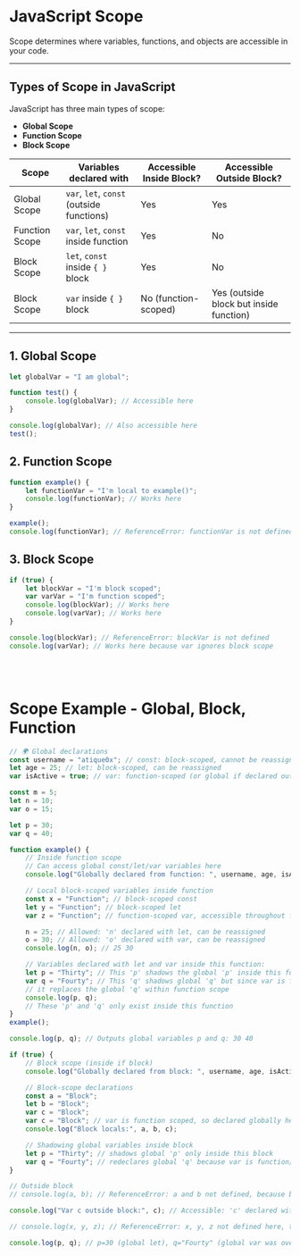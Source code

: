 # JavaScript Scope

Scope determines where variables, functions, and objects are accessible in your code.

---

## Types of Scope in JavaScript

JavaScript has three main types of scope:

-   **Global Scope**
-   **Function Scope**
-   **Block Scope**

| Scope          | Variables declared with                   | Accessible Inside Block? | Accessible Outside Block?               |
| -------------- | ----------------------------------------- | ------------------------ | --------------------------------------- |
| Global Scope   | `var`, `let`, `const` (outside functions) | Yes                      | Yes                                     |
| Function Scope | `var`, `let`, `const` inside function     | Yes                      | No                                      |
| Block Scope    | `let`, `const` inside `{ }` block         | Yes                      | No                                      |
| Block Scope    | `var` inside `{ }` block                  | No (function-scoped)     | Yes (outside block but inside function) |

---

## 1. Global Scope

```js
let globalVar = "I am global";

function test() {
    console.log(globalVar); // Accessible here
}

console.log(globalVar); // Also accessible here
test();
```

## 2. Function Scope

```js
function example() {
    let functionVar = "I'm local to example()";
    console.log(functionVar); // Works here
}

example();
console.log(functionVar); // ReferenceError: functionVar is not defined
```

## 3. Block Scope

```js
if (true) {
    let blockVar = "I'm block scoped";
    var varVar = "I'm function scoped";
    console.log(blockVar); // Works here
    console.log(varVar); // Works here
}

console.log(blockVar); // ReferenceError: blockVar is not defined
console.log(varVar); // Works here because var ignores block scope
```

<br><br>

# Scope Example - Global, Block, Function

```js
// 🌍 Global declarations
const username = "atique0x"; // const: block-scoped, cannot be reassigned
let age = 25; // let: block-scoped, can be reassigned
var isActive = true; // var: function-scoped (or global if declared outside functions)

const m = 5;
let n = 10;
var o = 15;

let p = 30;
var q = 40;

function example() {
    // Inside function scope
    // Can access global const/let/var variables here
    console.log("Globally declared from function: ", username, age, isActive);

    // Local block-scoped variables inside function
    const x = "Function"; // block-scoped const
    let y = "Function"; // block-scoped let
    var z = "Function"; // function-scoped var, accessible throughout function

    n = 25; // Allowed: 'n' declared with let, can be reassigned
    o = 30; // Allowed: 'o' declared with var, can be reassigned
    console.log(n, o); // 25 30

    // Variables declared with let and var inside this function:
    let p = "Thirty"; // This 'p' shadows the global 'p' inside this function block
    var q = "Fourty"; // This 'q' shadows global 'q' but since var is function scoped,
    // it replaces the global 'q' within function scope
    console.log(p, q);
    // These 'p' and 'q' only exist inside this function
}
example();

console.log(p, q); // Outputs global variables p and q: 30 40

if (true) {
    // Block scope (inside if block)
    console.log("Globally declared from block: ", username, age, isActive);

    // Block-scope declarations
    const a = "Block";
    let b = "Block";
    var c = "Block";
    var c = "Block"; // var is function scoped, so declared globally here
    console.log("Block locals:", a, b, c);

    // Shadowing global variables inside block
    let p = "Thirty"; // shadows global 'p' only inside this block
    var q = "Fourty"; // redeclares global 'q' because var is function/global scoped
}

// Outside block
// console.log(a, b); // ReferenceError: a and b not defined, because block-scoped

console.log("Var c outside block:", c); // Accessible: 'c' declared with var inside block is hoisted to global

// console.log(x, y, z); // ReferenceError: x, y, z not defined here, they are inside function only

console.log(p, q); // p=30 (global let), q="Fourty" (global var was overwritten by block var)
```
